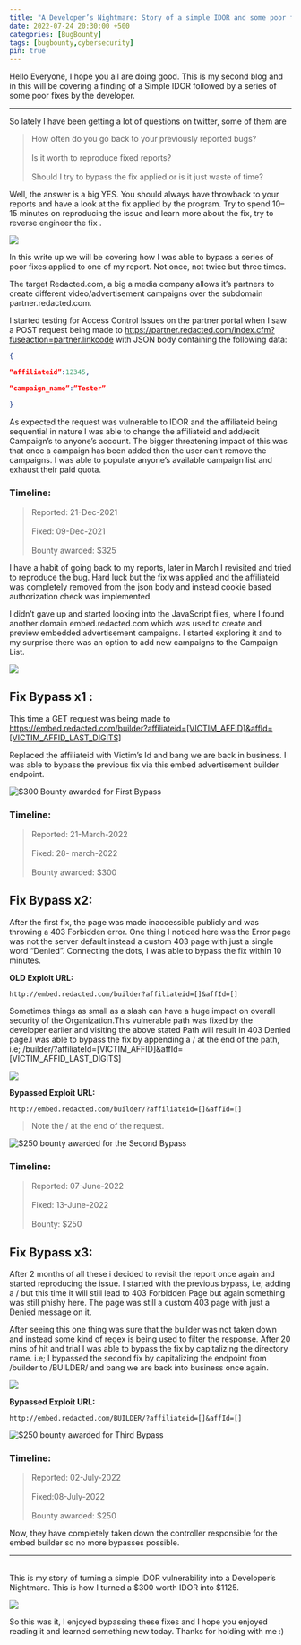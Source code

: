 ```yaml
---
title: "A Developer’s Nightmare: Story of a simple IDOR and some poor fixes worth $1125"
date: 2022-07-24 20:30:00 +500
categories: [BugBounty]
tags: [bugbounty,cybersecurity]   
pin: true 
---
```


Hello Everyone, I hope you all are doing good. This is my second blog and in this will be covering a finding of a Simple IDOR followed by a series of some poor fixes by the developer.

---

So lately I have been getting a lot of questions on twitter, some of them are

> How often do you go back to your previously reported bugs?\
\
Is it worth to reproduce fixed reports?\
\
Should I try to bypass the fix applied or is it just waste of time?

Well, the answer is a big YES. You should always have throwback to your reports and have a look at the fix applied by the program. Try to spend 10–15 minutes on reproducing the issue and learn more about the fix, try to reverse engineer the fix .

![](https://camo.githubusercontent.com/85810bf477c6078a2f3ac443e177c9979570bce401e3eee47ed24eda2e70f16e/68747470733a2f2f6d65646961342e67697068792e636f6d2f6d656469612f4a333336564373314a4334327a4752686a482f67697068792e6769663f6369643d373930623736313136306662396161393861653430313838616131623539643066303337626232323165316663393166267269643d67697068792e6769662663743d67)

In this write up we will be covering how I was able to bypass a series of poor fixes applied to one of my report. Not once, not twice but three times.

The target Redacted.com, a big a media company allows it’s partners to create different video/advertisement campaigns over the subdomain partner.redacted.com.

I started testing for Access Control Issues on the partner portal when I saw a POST request being made to https://partner.redacted.com/index.cfm?fuseaction=partner.linkcode with JSON body containing the following data:
```json
{

“affiliateid”:12345,

“campaign_name”:”Tester”

}
```

As expected the request was vulnerable to IDOR and the affiliateid being sequential in nature I was able to change the affiliateid and add/edit Campaign’s to anyone’s account. The bigger threatening impact of this was that once a campaign has been added then the user can’t remove the campaigns. I was able to populate anyone’s available campaign list and exhaust their paid quota.

### Timeline:
>Reported: 21-Dec-2021\
\
Fixed: 09-Dec-2021\
\
 Bounty awarded: $325

I have a habit of going back to my reports, later in March I revisited and tried to reproduce the bug. Hard luck but the fix was applied and the affiliateid was completely removed from the json body and instead cookie based authorization check was implemented.

I didn’t gave up and started looking into the JavaScript files, where I found another domain embed.redacted.com which was used to create and preview embedded advertisement campaigns. I started exploring it and to my surprise there was an option to add new campaigns to the Campaign List.

![](https://camo.githubusercontent.com/af11ef9a79d7461ce041a8590818e1eab3d3fd1c16ebe79d486cf6414e2b9ec7/68747470733a2f2f6d65646961332e67697068792e636f6d2f6d656469612f336f73785961446c784c6365787351694b6b2f67697068792e6769663f6369643d373930623736313162326537376639333734333332656162663062353439336532626631356366663834326337613633267269643d67697068792e6769662663743d67)

## Fix Bypass x1 :

This time a GET request was being made to https://embed.redacted.com/builder?affiliateid=[VICTIM_AFFID]&affId=[VICTIM_AFFID_LAST_DIGITS]

Replaced the affiliateid with Victim’s Id and bang we are back in business. I was able to bypass the previous fix via this embed advertisement builder endpoint.

![$300 Bounty awarded for First Bypass](https://miro.medium.com/max/720/1*INNEjxgkObSFBjXvfLTkrw.webp)

### Timeline:
>Reported: 21-March-2022\
\
Fixed: 28- march-2022\
\
Bounty awarded: $300

## Fix Bypass x2:

After the first fix, the page was made inaccessible publicly and was throwing a 403 Forbidden error. One thing I noticed here was the Error page was not the server default instead a custom 403 page with just a single word “Denied”. Connecting the dots, I was able to bypass the fix within 10 minutes.

**OLD Exploit URL:**

```http://embed.redacted.com/builder?affiliateid=[]&affId=[]```

Sometimes things as small as a slash can have a huge impact on overall security of the Organization.This vulnerable path was fixed by the developer earlier and visiting the above stated Path will result in 403 Denied page.I was able to bypass the fix by appending a / at the end of the path, i.e; /builder/?affiliateId=[VICTIM_AFFID]&affId=[VICTIM_AFFID_LAST_DIGITS]

![](https://miro.medium.com/max/720/1*yLxL0TzcbpD0cfmc_AmF4A.webp)

**Bypassed Exploit URL:**

```http://embed.redacted.com/builder/?affiliateid=[]&affId=[]```

>Note the / at the end of the request.

![$250 bounty awarded for the Second Bypass](https://miro.medium.com/max/720/1*_crdY3vkJwdItWXK-ohTFg.webp)

### Timeline:
>Reported: 07-June-2022\
\
Fixed: 13-June-2022\
\
Bounty: $250

## Fix Bypass x3:

After 2 months of all these i decided to revisit the report once again and started reproducing the issue. I started with the previous bypass, i.e; adding a / but this time it will still lead to 403 Forbidden Page but again something was still phishy here. The page was still a custom 403 page with just a Denied message on it.

After seeing this one thing was sure that the builder was not taken down and instead some kind of regex is being used to filter the response. After 20 mins of hit and trial I was able to bypass the fix by capitalizing the directory name. i.e; I bypassed the second fix by capitalizing the endpoint from /builder to /BUILDER/ and bang we are back into business once again.

![](https://miro.medium.com/max/720/1*dmDqWXUM_NsuBJRFv6Mthg.webp)

**Bypassed Exploit URL:**

```http://embed.redacted.com/BUILDER/?affiliateid=[]&affId=[]```

![$250 bounty awarded for Third Bypass](https://miro.medium.com/max/720/1*v6WF51aaEf5gzf3snqu3-Q.webp)

### Timeline:
>Reported: 02-July-2022\
\
Fixed:08-July-2022\
\
Bounty awarded: $250

Now, they have completely taken down the controller responsible for the embed builder so no more bypasses possible.

---
\
This is my story of turning a simple IDOR vulnerability into a Developer’s Nightmare. This is how I turned a $300 worth IDOR into $1125.

![](https://camo.githubusercontent.com/fddf594173c3b0bfc0534442c41ed9b093785fdf9237e3a9e11c06a57fb876ab/68747470733a2f2f6d65646961302e67697068792e636f6d2f6d656469612f36375468525a6c5942766962746446394a482f67697068792e6769663f6369643d373930623736313139653461633632396636303432623436653033306434376362386133383561316535613634623566267269643d67697068792e6769662663743d67)

So this was it, I enjoyed bypassing these fixes and I hope you enjoyed reading it and learned something new today. Thanks for holding with me :)